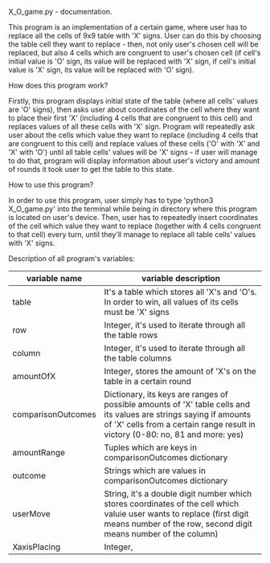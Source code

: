 X_O_game.py - documentation.

This program is an implementation of a certain game, where user has to replace all the cells of 9x9 table with 'X' signs. User can do this by choosing the table cell they want to replace - then, not only user's chosen cell will be replaced, but also 4 cells which are congruent to user's chosen cell (if cell's initial value is 'O' sign, its value will be replaced with 'X' sign, if cell's initial value is 'X' sign, its value will be replaced with 'O' sign).

How does this program work?

Firstly, this program displays initial state of the table (where all cells' values are 'O' signs), then asks user about coordinates of the cell where they want to place their first 'X' (including 4 cells that are congruent to this cell) and replaces values of all these cells with 'X' sign. Program will repeatedly ask user about the cells which value they want to replace (including 4 cells that are congruent to this cell) and replace values of these cells ('O' with 'X' and 'X' with 'O') until all table cells' values will be 'X' signs - if user will manage to do that, program will display information about user's victory and amount of rounds it took user to get the table to this state.

How to use this program?

In order to use this program, user simply has to type 'python3 X_O_game.py' into the terminal while being in directory where this program is located on user's device. Then, user has to repeatedly insert coordinates of the cell which value they want to replace (together with 4 cells congruent to that cell) every turn, until they'll manage to replace all table cells' values with 'X' signs.

Description of all program's variables:

| variable name | variable description |
| ------------- | -------------------- |
| table | It's a table which stores all 'X's and 'O's. In order to win, all values of its cells must be 'X' signs |
| row | Integer, it's used to iterate through all the table rows |
| column | Integer, it's used to iterate through all the table columns |
| amountOfX | Integer, stores the amount of 'X's on the table in a certain round |
| comparisonOutcomes | Dictionary, its keys are ranges of possible amounts of 'X' table cells and its values are strings saying if amounts of 'X' cells from a certain range result in victory (0-80: no, 81 and more: yes) |
| amountRange | Tuples which are keys in comparisonOutcomes dictionary |
| outcome | Strings which are values in comparisonOutcomes dictionary |
| userMove | String, it's a double digit number which stores coordinates of the cell which valuie user wants to replace (first digit means number of the row, second digit means number of the column) |
| XaxisPlacing | Integer, 